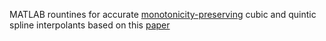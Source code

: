 MATLAB rountines for accurate [monotonicity-preserving](https://en.wikipedia.org/wiki/Monotone_cubic_interpolation) cubic and quintic 
spline interpolants based on this [paper](https://ntrs.nasa.gov/archive/nasa/casi.ntrs.nasa.gov/19910011517.pdf)
